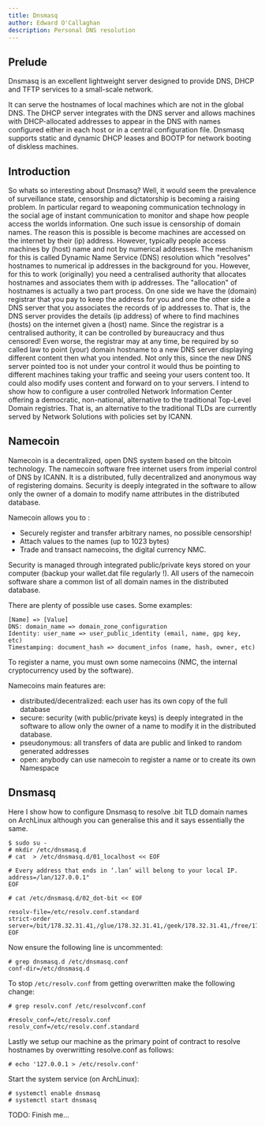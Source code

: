 ```yaml
---
title: Dnsmasq
author: Edward O'Callaghan
description: Personal DNS resolution
---
```


Prelude
-------

Dnsmasq is an excellent lightweight server designed to provide DNS, DHCP and
TFTP services to a small-scale network.

It can serve the hostnames of local machines which are not in the global DNS.
The DHCP server integrates with the DNS server and allows machines with
DHCP-allocated addresses to appear in the DNS with names configured either in
each host or in a central configuration file. Dnsmasq supports static and
dynamic DHCP leases and BOOTP for network booting of diskless machines.


Introduction
------------

So whats so interesting about Dnsmasq? Well, it would seem the prevalence of
surveillance state, censorship and dictatorship is becoming a raising problem.
In particular regard to weaponing communication technology in the social age of
instant communication to monitor and shape how people access the worlds
information. One such issue is censorship of domain names. The reason this is
possible is become machines are accessed on the internet by their (ip) address.
However, typically people access machines by (host) name and not by numerical
addresses. The mechanism for this is called Dynamic Name Service (DNS)
resolution which "resolves" hostnames to numerical ip addresses in the
background for you. However, for this to work (originally) you need a
centralised authority that allocates hostnames and associates them with ip
addresses. The "allocation" of hostnames is actually a two part process. On one
side we have the (domain) registrar that you pay to keep the address for you
and one the other side a DNS server that you associates the records of ip
addresses to. That is, the DNS server provides the details (ip address) of
where to find machines (hosts) on the internet given a (host) name. Since the
registrar is a centralised authority, it can be controlled by bureaucracy and
thus censored! Even worse, the registrar may at any time, be required by so
called law to point (your) domain hostname to a new DNS server displaying
different content then what you intended. Not only this, since the new DNS
server pointed too is not under your control it would thus be pointing to
different machines taking your traffic and seeing your users content too. It
could also modify uses content and forward on to your servers.  I intend to
show how to configure a user controlled Network Information Center offering a
democratic, non-national, alternative to the traditional Top-Level Domain
registries. That is, an alternative to the traditional TLDs are currently
served by Network Solutions with policies set by ICANN.


Namecoin
--------

Namecoin is a decentralized, open DNS system based on the bitcoin technology.
The namecoin software free internet users from imperial control of DNS by
ICANN. It is a distributed, fully decentralized and anonymous way of
registering domains. Security is deeply integrated in the software to allow
only the owner of a domain to modify name attributes in the distributed
database.

Namecoin allows you to :

 * Securely register and transfer arbitrary names, no possible censorship!
 * Attach values to the names (up to 1023 bytes)
 * Trade and transact namecoins, the digital currency NMC.

Security is managed through integrated public/private keys stored on your
computer (backup your wallet.dat file regularly !). All users of the namecoin
software share a common list of all domain names in the distributed database.

There are plenty of possible use cases. Some examples:

```
[Name] => [Value]
DNS: domain_name => domain_zone_configuration
Identity: user_name => user_public_identity (email, name, gpg key, etc)
Timestamping: document_hash => document_infos (name, hash, owner, etc)
```

To register a name, you must own some namecoins (NMC, the internal
cryptocurrency used by the software).

Namecoins main features are:

 * distributed/decentralized: each user has its own copy of the full database
 * secure: security (with public/private keys) is deeply integrated in the
   software to allow only the owner of a name to modify it in the distributed
   database.
 * pseudonymous: all transfers of data are public and linked to random
   generated addresses
 * open: anybody can use namecoin to register a name or to create its own
   Namespace


Dnsmasq
-------

Here I show how to configure Dnsmasq to resolve .bit TLD domain names on
ArchLinux although you can generalise this and it says essentially the same.


```
$ sudo su -
# mkdir /etc/dnsmasq.d
# cat  > /etc/dnsmasq.d/01_localhost << EOF

# Every address that ends in ‘.lan’ will belong to your local IP.
address=/lan/127.0.0.1"
EOF

# cat /etc/dnsmasq.d/02_dot-bit << EOF

resolv-file=/etc/resolv.conf.standard
strict-order
server=/bit/178.32.31.41,/glue/178.32.31.41,/geek/178.32.31.41,/free/178.32.31.41,/indy/178.32.31.41,/parody/178.32.31.41,/bbs/178.32.31.41,/fur/178.32.31.41,/null/178.32.31.41,/oss/178.32.31.41,/ing/178.32.31.41,/dyn/178.32.31.41,/gopher/178.32.31.41,/micro/178.32.31.41
EOF

```

Now ensure the following line is uncommented:

```
# grep dnsmasq.d /etc/dnsmasq.conf
conf-dir=/etc/dnsmasq.d
```

To stop
```/etc/resolv.conf```
from getting overwritten
make the following change:

```
# grep resolv.conf /etc/resolvconf.conf

#resolv_conf=/etc/resolv.conf
resolv_conf=/etc/resolv.conf.standard
```

Lastly we setup our machine as the primary point of contract to resolve
hostnames by overwritting resolve.conf as follows:

```
# echo '127.0.0.1 > /etc/resolv.conf'
```

Start the system service (on ArchLinux):

```
# systemctl enable dnsmasq
# systemctl start dnsmasq
```


TODO: Finish me...
